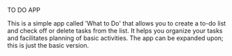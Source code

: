 TO DO APP

This is a simple app called 'What to Do' that allows you to create a to-do list and check off or delete tasks from the list. 
It helps you organize your tasks and facilitates planning of basic activities. 
The app can be expanded upon; this is just the basic version.